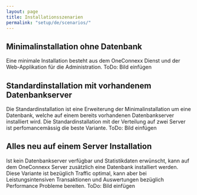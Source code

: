 ```yaml
---
layout: page
title: Installationsszenarien
permalink: "setup/de/scenarios/"
---
```


## Minimalinstallation ohne Datenbank
Eine minimale Installation besteht aus dem OneConnexx Dienst und der Web-Applikation für die Administration.
ToDo: Bild einfügen

## Standardinstallation mit vorhandenem Datenbankserver
Die Standardinstallation ist eine Erweiterung der Minimalinstallation um eine Datenbank, welche auf einem bereits vorhandenen Datenbankserver installiert wird. 
Die Standardinstallation mit der Verteilung auf zwei Server ist perfomancemässig die beste Variante.
ToDo: Bild einfügen

## Alles neu auf einem Server Installation
Ist kein Datenbankserver verfügbar und Statistikdaten erwünscht, kann auf dem OneConnexx Server zusätzlich eine Datenbank installiert werden. 
Diese Variante ist bezüglich Traffic optimal, kann aber bei Leistungsintensiven Transaktionen und Auswertungen bezüglich Performance Probleme bereiten. 
ToDo: Bild einfügen
